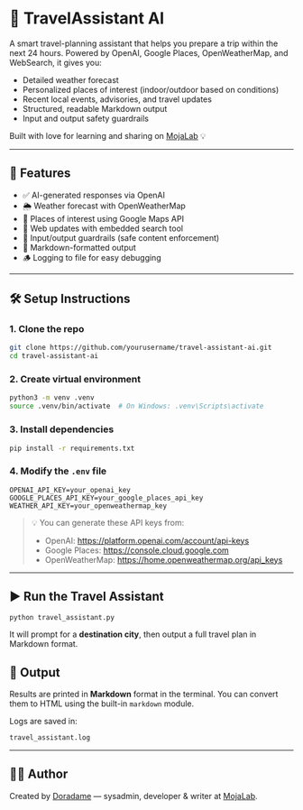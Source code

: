 # 🧳 TravelAssistant AI

A smart travel-planning assistant that helps you prepare a trip within the next 24 hours. Powered by OpenAI, Google Places, OpenWeatherMap, and WebSearch, it gives you:

- Detailed weather forecast
- Personalized places of interest (indoor/outdoor based on conditions)
- Recent local events, advisories, and travel updates
- Structured, readable Markdown output
- Input and output safety guardrails

Built with love for learning and sharing on [MojaLab](https://mojalab.it) 💡

---

## 🚀 Features

- ✅ AI-generated responses via OpenAI
- 🌦️ Weather forecast with OpenWeatherMap
- 📍 Places of interest using Google Maps API
- 🔎 Web updates with embedded search tool
- 🔐 Input/output guardrails (safe content enforcement)
- 📄 Markdown-formatted output
- 🪵 Logging to file for easy debugging

---

## 🛠️ Setup Instructions

### 1. Clone the repo

```bash
git clone https://github.com/yourusername/travel-assistant-ai.git
cd travel-assistant-ai
```

### 2. Create virtual environment

```bash
python3 -m venv .venv
source .venv/bin/activate  # On Windows: .venv\Scripts\activate
```

### 3. Install dependencies

```bash
pip install -r requirements.txt
```

### 4. Modify the `.env` file

```env
OPENAI_API_KEY=your_openai_key
GOOGLE_PLACES_API_KEY=your_google_places_api_key
WEATHER_API_KEY=your_openweathermap_key
```

> 💡 You can generate these API keys from:
>
> - OpenAI: https://platform.openai.com/account/api-keys
> - Google Places: https://console.cloud.google.com
> - OpenWeatherMap: https://home.openweathermap.org/api_keys

---

## ▶️ Run the Travel Assistant

```bash
python travel_assistant.py
```

It will prompt for a **destination city**, then output a full travel plan in Markdown format.


## 📁 Output

Results are printed in **Markdown** format in the terminal. You can convert them to HTML using the built-in `markdown` module.

Logs are saved in:

```bash
travel_assistant.log
```

---

## 👨‍💻 Author

Created by [Doradame](https://github.com/doradame) — sysadmin, developer & writer at [MojaLab](https://mojalab.it).
